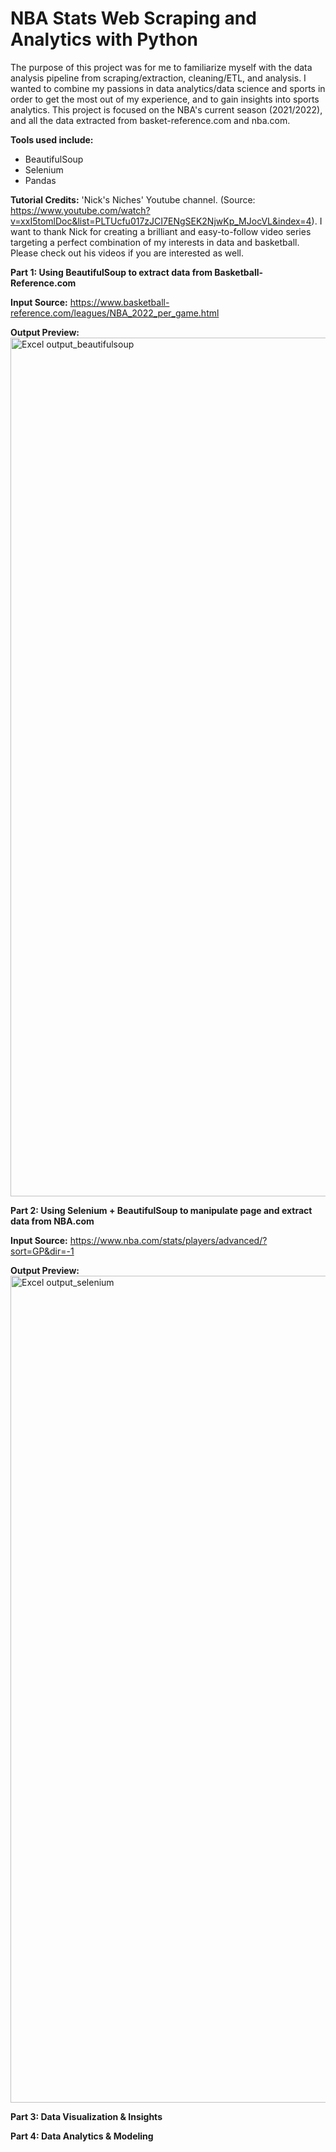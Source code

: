 # NBA Stats Web Scraping and Analytics with Python

The purpose of this project was for me to familiarize myself with the data analysis pipeline from scraping/extraction, cleaning/ETL, and analysis. 
I wanted to combine my passions in data analytics/data science and sports in order to get the most out of my experience, and to gain insights into sports analytics.
This project is focused on the NBA's current season (2021/2022), and all the data extracted from basket-reference.com and nba.com.

<b>Tools used include:</b>
- BeautifulSoup 
- Selenium
- Pandas

<b>Tutorial Credits:</b>
'Nick's Niches' Youtube channel. (Source: https://www.youtube.com/watch?v=xxI5tomlDoc&list=PLTUcfu017zJCI7ENgSEK2NjwKp_MJocVL&index=4). I want to thank Nick for creating a brilliant and easy-to-follow video series targeting a perfect combination of my interests in data and basketball. Please check out his videos if you are interested as well.

<b>Part 1: Using BeautifulSoup to extract data from Basketball-Reference.com</b>

<b>Input Source:</b> https://www.basketball-reference.com/leagues/NBA_2022_per_game.html

<b>Output Preview:</b>
<img width="1374" alt="Excel output_beautifulsoup" src="https://user-images.githubusercontent.com/19891445/146229889-622211bb-95d6-4ed2-b6be-f03e1ba6325c.png">

<b>Part 2: Using Selenium + BeautifulSoup to manipulate page and extract data from NBA.com</b>

<b>Input Source:</b> https://www.nba.com/stats/players/advanced/?sort=GP&dir=-1

<b>Output Preview:</b>
<img width="1323" alt="Excel output_selenium" src="https://user-images.githubusercontent.com/19891445/146230272-f03dc25f-b459-4ec6-9e8f-73e12a3d92c5.png">


<b>Part 3: Data Visualization & Insights</b>


<b>Part 4: Data Analytics & Modeling </b>

